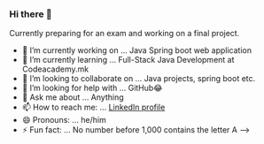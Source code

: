 ### Hi there 👋 

Currently preparing for an exam and working on a final project. 

- 🔭 I’m currently working on ... Java Spring boot web application 
- 🌱 I’m currently learning ... Full-Stack Java Development at Codeacademy.mk
- 👯 I’m looking to collaborate on ... Java projects, spring boot etc. 
- 🤔 I’m looking for help with ... GitHub😂
- 💬 Ask me about ... Anything 
- 📫 How to reach me: ... [LinkedIn profile](https://www.linkedin.com/in/filip-churlevski) 
- 😄 Pronouns: ... he/him
- ⚡ Fun fact: ... No number before 1,000 contains the letter A
-->
